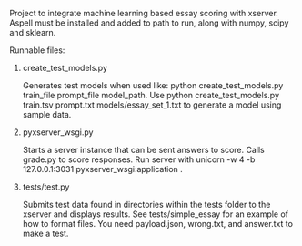Project to integrate machine learning based essay scoring with xserver. Aspell must be installed and added to path to run, along with numpy, scipy and sklearn.

Runnable files:

1. create_test_models.py 

	Generates test models when used like: python create_test_models.py train_file prompt_file model_path.  Use python create_test_models.py train.tsv prompt.txt models/essay_set_1.txt to generate a model using sample data.

2. pyxserver_wsgi.py

	Starts a server instance that can be sent answers to score.  Calls grade.py to score responses.  Run server with unicorn -w 4 -b 127.0.0.1:3031 pyxserver_wsgi:application .

3. tests/test.py

	Submits test data found in directories within the tests folder to the xserver and displays results.  See tests/simple_essay for an example of how to format files.  You need payload.json, wrong.txt, and answer.txt to make a test.
